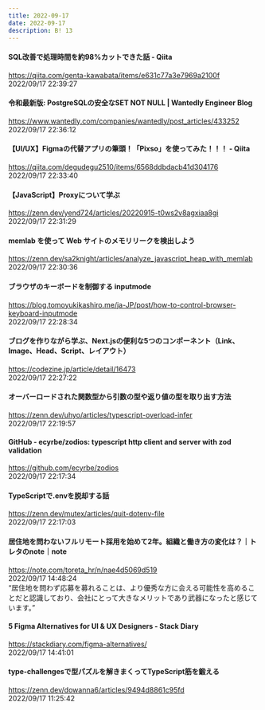 ```yaml
---
title: 2022-09-17
date: 2022-09-17
description: B! 13
---
```


#### SQL改善で処理時間を約98%カットできた話 - Qiita
https://qiita.com/genta-kawabata/items/e631c77a3e7969a2100f<br>
2022/09/17 22:39:27<br>


#### 令和最新版: PostgreSQLの安全なSET NOT NULL | Wantedly Engineer Blog
https://www.wantedly.com/companies/wantedly/post_articles/433252<br>
2022/09/17 22:36:12<br>


#### 【UI/UX】Figmaの代替アプリの筆頭！「Pixso」を使ってみた！！！ - Qiita
https://qiita.com/degudegu2510/items/6568ddbdacb41d304176<br>
2022/09/17 22:33:40<br>


#### 【JavaScript】Proxyについて学ぶ
https://zenn.dev/yend724/articles/20220915-t0ws2v8agxiaa8gi<br>
2022/09/17 22:31:29<br>


#### memlab を使って Web サイトのメモリリークを検出しよう
https://zenn.dev/sa2knight/articles/analyze_javascript_heap_with_memlab<br>
2022/09/17 22:30:36<br>


#### ブラウザのキーボードを制御する inputmode
https://blog.tomoyukikashiro.me/ja-JP/post/how-to-control-browser-keyboard-inputmode<br>
2022/09/17 22:28:34<br>


#### ブログを作りながら学ぶ、Next.jsの便利な5つのコンポーネント（Link、Image、Head、Script、レイアウト）
https://codezine.jp/article/detail/16473<br>
2022/09/17 22:27:22<br>


#### オーバーロードされた関数型から引数の型や返り値の型を取り出す方法
https://zenn.dev/uhyo/articles/typescript-overload-infer<br>
2022/09/17 22:19:57<br>


#### GitHub - ecyrbe/zodios: typescript http client and server with zod validation
https://github.com/ecyrbe/zodios<br>
2022/09/17 22:17:34<br>


#### TypeScriptで.envを脱却する話
https://zenn.dev/mutex/articles/quit-dotenv-file<br>
2022/09/17 22:17:03<br>


#### 居住地を問わないフルリモート採用を始めて2年。組織と働き方の変化は？｜トレタのnote｜note
https://note.com/toreta_hr/n/nae4d5069d519<br>
2022/09/17 14:48:24<br>
“居住地を問わず応募を募れることは、より優秀な方に会える可能性を高めることだと認識しており、会社にとって大きなメリットであり武器になったと感じています。”


#### 5 Figma Alternatives for UI & UX Designers - Stack Diary
https://stackdiary.com/figma-alternatives/<br>
2022/09/17 14:41:01<br>


#### type-challengesで型パズルを解きまくってTypeScript筋を鍛える
https://zenn.dev/dowanna6/articles/9494d8861c95fd<br>
2022/09/17 11:25:42<br>


